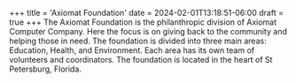 +++
title = 'Axiomat Foundation'
date = 2024-02-01T13:18:51-06:00
draft = true
+++
The Axiomat Foundation is the philanthropic division of Axiomat Computer Company. Here the focus is on giving back to the community and helping those in need. The foundation is divided into three main areas: Education, Health, and Environment. Each area has its own team of volunteers and coordinators. The foundation is located in the heart of St Petersburg, Florida.
